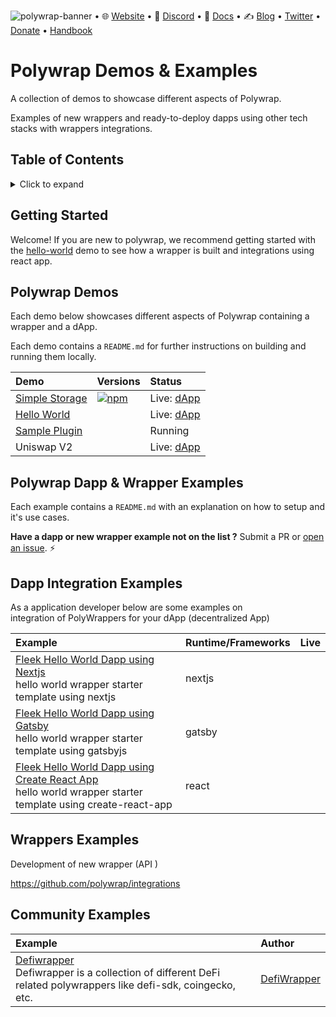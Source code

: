 ![polywrap-banner](https://user-images.githubusercontent.com/12145726/140437007-d2b8c969-df29-4a43-906a-d5400b4394ac.png) 
•  🌐 [Website](https://polywrap.io/#/) • 💬 [Discord](https://discord.com/invite/bGsqQrNhqd) • 📖 [Docs](https://docs.polywrap.io) • ✍ [Blog](https://blog.polywrap.io/)  • [Twitter](https://twitter.com/polywrap_io) • [Donate](https://gitcoin.co/grants/1252/web3api) • [Handbook](https://handbook.polywrap.io/)



# Polywrap Demos & Examples

A collection of demos to showcase different aspects of Polywrap. 

Examples of new wrappers and ready-to-deploy dapps using other tech stacks with wrappers integrations.

## Table of Contents
<details>
<summary>Click to expand</summary>

- **Polywrap Demos and Examples**
  - [Table of Contents](#table-of-contents)
  - [Getting Started](#getting-started)
  - [Dapp Integration Examples](#dapp-integration-examples)
  - [Wrapper Examples](#wrapper-integration-examples)
  - [Community Examples](#community-examples)

</details>

## Getting Started

Welcome! If you are new to polywrap, we recommend getting started with the [hello-world](https://github.com/polywrap/demos/tree/main/hello-world) demo to see how a wrapper is built and integrations using react app.

## Polywrap Demos

Each demo below showcases different aspects of Polywrap containing a wrapper and a dApp. 

Each demo contains a `README.md`   for further instructions on building and running them locally.

| Demo           | Versions | Status    |
:--------------------------- |:-----| :-----|
[Simple Storage](./simple-storage) |  [![npm](https://img.shields.io/npm/v/@web3api/cli.svg?style=for-the-badge)](https://www.npmjs.com/package/@livepeer/chroma) |  Live: [dApp](https://demo.simplestorage.polywrap.io/) |
| [Hello World](./hello-world)       | |  Live: [dApp](https://demo.helloworld.polywrap.io/)    |
| [Sample Plugin](./sample-plugin)   |  |Running                                               |
| Uniswap V2 | | Live: [dApp](https://demo.uniswapv2.polywrap.io/#/swap)

## Polywrap Dapp & Wrapper Examples

Each example contains a `README.md` with an explanation on how to setup and it's use cases.

**Have a dapp or new wrapper example not on the list ?** Submit a PR or [open an issue](https://github.com/polywrap/demos/issues). ⚡️

## Dapp Integration Examples 

As a application developer below are some examples on  
integration of PolyWrappers for your dApp (decentralized App)


| Example | Runtime/Frameworks | Live |
|:--------------------------- |:-----| :-----|
| [Fleek Hello World Dapp  using Nextjs ]() <br/> hello world wrapper starter template using nextjs | nextjs |    |
| [Fleek Hello World Dapp  using Gatsby ]() <br/> hello world wrapper starter template using gatsbyjs | gatsby |    |
| [Fleek Hello World Dapp  using Create React App ]() <br/> hello world wrapper starter template using create-react-app | react |    |


## Wrappers  Examples 

Development of new  wrapper (API )

https://github.com/polywrap/integrations


## Community Examples


|  Example |Author |
|:--|:--|
| [Defiwrapper](https://github.com/defiwrapper/defiwrapper) <br> Defiwrapper is a collection of different DeFi related polywrappers like defi-sdk, coingecko, etc. |  [DefiWrapper](https://github.com/defiwrapper) |

<!-- Defiwrapper is a collection of different DeFi related wrappers like defi-sdk, coingecko, etc.

https://github.com/defiwrapper/defiwrapper --> 

